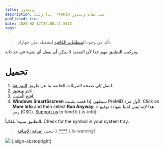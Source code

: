 ```yaml
---
title: ويندوز
description: إبدأ وثَبتْ PreMiD على نظام ويندوز
published: true
date: 2020-02-12T22:08:41.501Z
tags:
---
```


> تأكد من وجود ال[متطلبات الكافية](/install/requirements) لتشغيله على جهازك

وتركيب التطبيق مهم جدا لأن التمديد لا يمكن أن يفعل أي شيء في حد ذاته.

# تحميل
1. انتقل إلى صفحة التنزيلات الخاصة بنا عن طريق [النقر هنا](https://premid.app/downloads).
2. اختر **ويندوز**.
3. افتح المثبت.
4. **Windows SmartSscreen** سيظهر، إذا قمت بتثبيت PreMiD لأول مرة. Click on **More Info** and then select **Run Anyway**. > هذا لإنه ليس لدينا شهادة توقيع رمز (CSC). [Support us](https://www.patreon.com/Timeraa) to fund it.{.is-info}

التطبيق سيبدأ تلقائياً. Check for the symbol in your system tray.

> لا تنسى [ إضافة الإضافة ****](/install).{.is-warning}

![](https://a.icons8.com/djxbtnYm/GBjHDS/svg.svg) {.align-abstopright}